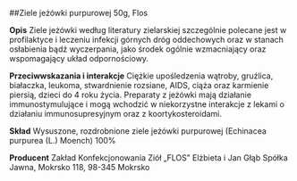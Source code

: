 ##Ziele jeżówki purpurowej 50g, Flos

**Opis** Ziele jeżówki według literatury zielarskiej szczególnie polecane jest w profilaktyce i leczeniu infekcji górnych dróg oddechowych oraz w stanach osłabienia bądź wyczerpania, jako środek ogólnie wzmacniający oraz wspomagający układ odpornościowy.

**Przeciwwskazania i interakcje** Ciężkie upośledzenia wątroby, gruźlica, białaczka, leukoma, stwardnienie rozsiane, AIDS, ciąża oraz karmienie piersią, dzieci do 4 roku życia. Preparaty z jeżówki mają działanie immunostymulujące i mogą wchodzić w niekorzystne interakcje
z lekami o działaniu immunosupresyjnym oraz z koortykosteroidami.

**Skład** Wysuszone, rozdrobnione ziele jeżówki purpurowej (Echinacea purpurea (L.) Moench) 100%

**Producent** Zakład Konfekcjonowania Ziół „FLOS” Elżbieta i Jan Głąb Spółka Jawna, Mokrsko 118, 98-345 Mokrsko
